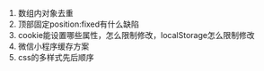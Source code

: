 1. 数组内对象去重
2. 顶部固定position:fixed有什么缺陷
3. cookie能设置哪些属性，怎么限制修改，localStorage怎么限制修改
4. 微信小程序缓存方案
5. css的多样式先后顺序


